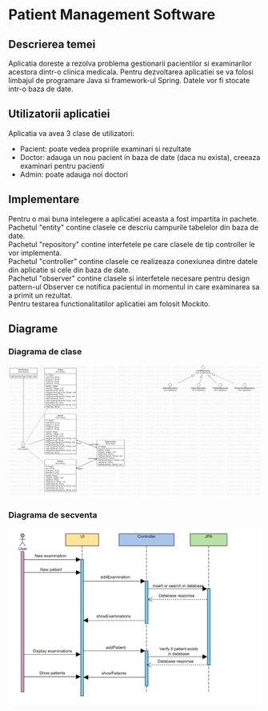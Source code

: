 # Patient Management Software
## Descrierea temei
Aplicatia doreste a rezolva problema gestionarii pacientilor si examinarilor acestora dintr-o clinica
medicala. Pentru dezvoltarea aplicatiei se va folosi limbajul de programare Java si framework-ul Spring.
Datele vor fi stocate intr-o baza de date.
## Utilizatorii aplicatiei
Aplicatia va avea 3 clase de utilizatori:  
- Pacient: poate vedea propriile examinari si rezultate
- Doctor: adauga un nou pacient in baza de date (daca nu exista), creeaza examinari pentru pacienti
- Admin: poate adauga noi doctori
## Implementare
Pentru o mai buna intelegere a aplicatiei aceasta a fost impartita in pachete.  
Pachetul "entity" contine clasele ce descriu campurile tabelelor din baza de date.  
Pachetul "repository" contine interfetele pe care clasele de tip controller le vor implementa.  
Pachetul "controller" contine clasele ce realizeaza conexiunea dintre datele din aplicatie si cele din
baza de date.  
Pachetul "observer" contine clasele si interfetele necesare pentru design pattern-ul Observer ce notifica
pacientul in momentul in care examinarea sa a primit un rezultat.  
Pentru testarea functionalitatilor aplicatiei am folosit Mockito.
## Diagrame
### Diagrama de clase
![image](Class%20diagram.png)
### Diagrama de secventa
![image](Sequence%20diagram.png)